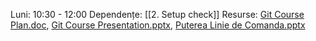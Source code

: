 Luni: 10:30 - 12:00
Dependențe: [[2. Setup check]]
Resurse: [Git Course Plan.doc](https://github.com/inproted/CodeSinaia-2025/blob/main/_Documents/CmdLine_Git/Git%20Course%20Plan.docx), [Git Course Presentation.pptx](https://github.com/inproted/CodeSinaia-2025/blob/main/_Documents/CmdLine_Git/Git%20Course%20Presentation.pptx), [Puterea Linie de Comanda.pptx](https://github.com/inproted/CodeSinaia-2025/blob/main/_Documents/CmdLine_Git/Puterea%20Linie%20de%20Comanda.pptx)


